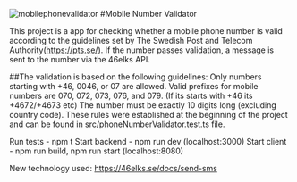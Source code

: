 ![mobilephonevalidator](https://github.com/user-attachments/assets/9892a9f4-d690-42d6-98d0-8a2fe2d09607)
#Mobile Number Validator

This project is a app for checking whether a mobile phone number is valid according to the guidelines set by The Swedish Post and Telecom Authority(https://pts.se/). If the number passes validation, a message is sent to the number via the 46elks API.

##The validation is based on the following guidelines:
Only numbers starting with +46, 0046, or 07 are allowed.
Valid prefixes for mobile numbers are 070, 072, 073, 076, and 079. (If its starts with +46 its +4672/+4673 etc)
The number must be exactly 10 digits long (excluding country code).
These rules were established at the beginning of the project and can be found in src/phoneNumberValidator.test.ts file.

Run tests - npm t
Start backend - npm run dev (localhost:3000)
Start client - npm run build, npm run start (localhost:8080)

New technology used: https://46elks.se/docs/send-sms 
